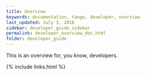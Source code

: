 ```yaml
---
title: Overview
keywords: documentation, tango, developer, overview
last_updated: July 3, 2016
sidebar: developer_guide_sidebar
permalink: developer_overview_doc.html
folder: developer_guide
---
```


This is an overview for, you know, developers.

{% include links.html %}
